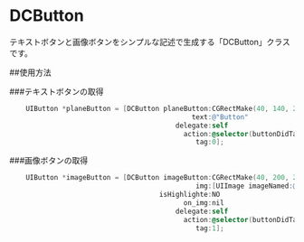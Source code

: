 DCButton
======================

テキストボタンと画像ボタンをシンプルな記述で生成する「DCButton」クラスです。

##使用方法

###テキストボタンの取得

```objective-c
    UIButton *planeButton = [DCButton planeButton:CGRectMake(40, 140, 240, 36)
                                             text:@"Button"
                                         delegate:self
                                           action:@selector(buttonDidTap:)
                                              tag:0];
```

###画像ボタンの取得

```objective-c
    UIButton *imageButton = [DCButton imageButton:CGRectMake(40, 200, 240, 36)
                                              img:[UIImage imageNamed:@"button.png"]
                                     isHighlighte:NO
                                           on_img:nil
                                         delegate:self
                                           action:@selector(buttonDidTap:)
                                              tag:1];
```
